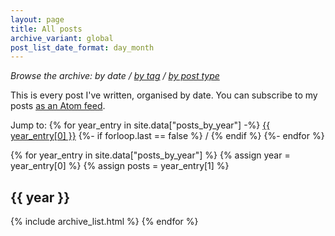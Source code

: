 ```yaml
---
layout: page
title: All posts
archive_variant: global
post_list_date_format: day_month
---
```


<p>
  <em>
    Browse the archive:
      by date /
      <a href="/all-posts-by-tag">by tag</a> /
      <a href="/all-posts-by-post-type/">by post type</a>
  </em>
</p>

This is every post I've written, organised by date.
You can subscribe to my posts [as an Atom feed](/atom.xml).

Jump to:
{% for year_entry in site.data["posts_by_year"] -%}
  <a href="year-{{ year_entry[0] }}">{{ year_entry[0] }}</a>
  {%- if forloop.last == false %} / {% endif %}
{%- endfor %}

{% for year_entry in site.data["posts_by_year"] %}
  {% assign year = year_entry[0] %}
  {% assign posts = year_entry[1] %}
  <h2 id="year-{{ year }}">{{ year }}</h2>
  {% include archive_list.html %}
{% endfor %}

